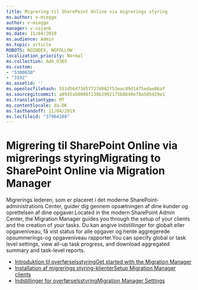 ```yaml
---
title: Migrering til SharePoint Online via migrerings styring
ms.author: v-miegge
author: v-miegge
manager: v-cojank
ms.date: 11/04/2019
ms.audience: Admin
ms.topic: article
ROBOTS: NOINDEX, NOFOLLOW
localization_priority: Normal
ms.collection: Adm_O365
ms.custom:
- "5300030"
- "3192"
ms.assetid: ''
ms.openlocfilehash: 551d56473457727d082f53eac89d1475edae86af
ms.sourcegitcommit: a8945ab0008f138b2992175b0640e78a505d29e1
ms.translationtype: MT
ms.contentlocale: da-DK
ms.lasthandoff: 11/04/2019
ms.locfileid: "37964108"
---
```

# <a name="migrating-to-sharepoint-online-via-migration-manager"></a><span data-ttu-id="5271c-102">Migrering til SharePoint Online via migrerings styring</span><span class="sxs-lookup"><span data-stu-id="5271c-102">Migrating to SharePoint Online via Migration Manager</span></span>

<span data-ttu-id="5271c-103">Migrerings lederen, som er placeret i det moderne SharePoint-administrations Center, guider dig gennem opsætningen af dine kunder og oprettelsen af dine opgaver.</span><span class="sxs-lookup"><span data-stu-id="5271c-103">Located in the modern SharePoint Admin Center, the Migration Manager guides you through the setup of your clients and the creation of your tasks.</span></span> <span data-ttu-id="5271c-104">Du kan angive indstillinger for globalt eller opgaveniveau, få vist status for alle opgaver og hente aggregerede opsummerings-og opgaveniveau rapporter.</span><span class="sxs-lookup"><span data-stu-id="5271c-104">You can specify global or task level settings, view all-up task progress, and download aggregated summary and task-level reports.</span></span>

* [<span data-ttu-id="5271c-105">Introduktion til overførselsstyring</span><span class="sxs-lookup"><span data-stu-id="5271c-105">Get started with the Migration Manager</span></span>](https://docs.microsoft.com/sharepointmigration/mm-get-started)
* [<span data-ttu-id="5271c-106">Installation af migrerings styring-klienter</span><span class="sxs-lookup"><span data-stu-id="5271c-106">Setup Migration Manager clients</span></span>](https://docs.microsoft.com/sharepointmigration/mm-setup-clients)
* [<span data-ttu-id="5271c-107">Indstillinger for overførselsstyring</span><span class="sxs-lookup"><span data-stu-id="5271c-107">Migration Manager Settings</span></span>](https://docs.microsoft.com/sharepointmigration/mm-settings)